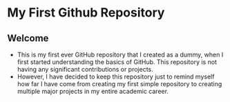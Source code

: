 # My First Github Repository

## Welcome
- This is my first ever GitHub repository that I created as a dummy, when I first started understanding the basics of GitHub. This repository is not having any significant contributions or projects.
- However, I have decided to keep this repository just to remind myself how far I have come from creating my first simple repository to creating multiple major projects in my entire academic career.
